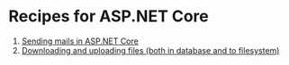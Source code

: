 # Recipes for ASP.NET Core

1. [Sending mails in ASP.NET Core](/WebAPI.Mails)
2. [Downloading and uploading files (both in database and to filesystem)](/MVC.FileUpload)